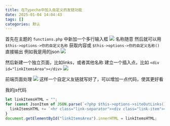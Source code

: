 ```yaml
---
title: 在Typecho中加入自定义的友链功能
date: 2025-01-04 14:04:43
tags: []
categories: 默认
---
```


首先在主题的 `functions.php` 中新加一个多行输入框
![](https://s.rmimg.com/2025-01-04/1735994677-384654-2025-01-04-204227.png)
名称随意
然后就可以用 `$this->options->你的自定义名称` 获取内容或 `$this->options->你的自定义名称()` 直接输出
例如我是用的json
![](https://s.rmimg.com/2025-01-04/1735995064-865538-image.png)

然后新建一个独立页面，比如links，或者其他名称
建立一个插入点，比如 `<div id="linkItemsArea"></div>`
![](https://s.rmimg.com/2025-01-04/1735994885-489446-image.png)

前端页面处理
![](https://s.rmimg.com/2025-01-04/1735995491-925942-2025-01-04-205142.png)
这样一个自定义友链就写好了，可以增加一点代码，使其更好看

我的js代码

```javascript
let linkItemsHTML = "";
for (const JsonItem of JSON.parse(`<?php $this->options->siteOutLinks() ?>`)) {
  linkItemsHTML += `<hr class="link-separator"><div class="link-item"><img class="link-item-avatar" src="${JsonItem.avatar}"><div class="link-item-content"><a href="${JsonItem.url}" target="_blank"><h2>${JsonItem.title}</h2></a><p>${JsonItem.description}</p></div></div>`;
}
document.getElementById("linkItemsArea").innerHTML = linkItemsHTML;
```
